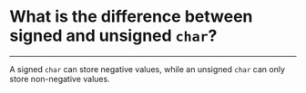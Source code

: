 # What is the difference between signed and unsigned `char`?

---

A signed `char` can store negative values, while an unsigned `char` can only store non-negative values.